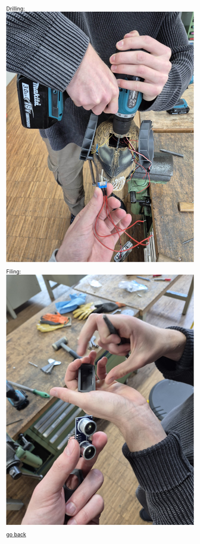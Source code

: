 Drilling:
![holeForSwitch](images/holeForSwitch.jpg)

Filing:
![filingCasing](images/filingCasing.jpg)

[go back](/doc/PersonalDevelopmentPlan.md)

